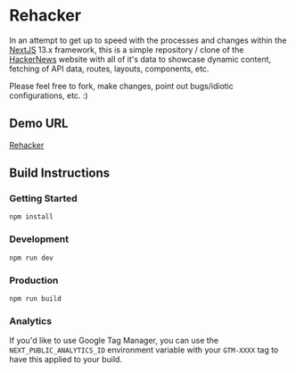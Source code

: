 # Rehacker

In an attempt to get up to speed with the processes and changes within the [NextJS](https://nextjs.org/blog/next-13) 13.x framework, this is a simple repository / clone of the [HackerNews](https://news.ycombinator.com/) website with all of it's data to showcase dynamic content, fetching of API data, routes, layouts, components, etc.  

Please feel free to fork, make changes, point out bugs/idiotic configurations, etc. :)

## Demo URL

[Rehacker](https://rehacker.xyz/)

## Build Instructions

### Getting Started

`npm install`

### Development

`npm run dev`

### Production

`npm run build`

### Analytics

If you'd like to use Google Tag Manager, you can use the `NEXT_PUBLIC_ANALYTICS_ID` environment variable with your `GTM-XXXX` tag to have this applied to your build.